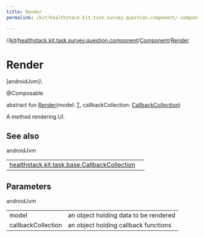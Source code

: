 ```yaml
---
title: Render
permalink: /kit/healthstack.kit.task.survey.question.component/-component/-render.html

---
```

//[kit](../../../index.html)/[healthstack.kit.task.survey.question.component](../index.html)/[Component](index.html)/[Render](-render.html)



# Render



[androidJvm]\




@Composable



abstract fun [Render](-render.html)(model: [T](index.html), callbackCollection: [CallbackCollection](../../healthstack.kit.task.base/-callback-collection/index.html))



A method rendering UI.



## See also


androidJvm

| | |
|---|---|
| [healthstack.kit.task.base.CallbackCollection](../../healthstack.kit.task.base/-callback-collection/index.html) |  |



## Parameters


androidJvm

| | |
|---|---|
| model | an object holding data to be rendered |
| callbackCollection | an object holding callback functions |




